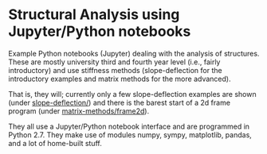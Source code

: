 # Structural Analysis using Jupyter/Python notebooks

Example Python notebooks (Jupyter) dealing with the analysis of structures. 
These are mostly university third and fourth year level (i.e., fairly introductory)
and use stiffness methods (slope-deflection for the introductory
examples and matrix methods for the more advanced).

That is, they will; currently only a few slope-deflection examples are shown
(under [slope-deflection/](slope-deflection)) and there is the barest
start of a 2d frame program (under [matrix-methods/frame2d](matrix-methods/frame2d)).

They all use a Jupyter/Python notebook interface 
and are programmed in Python 2.7.  They make use of modules numpy,
sympy, matplotlib, pandas, and a lot of home-built stuff.

